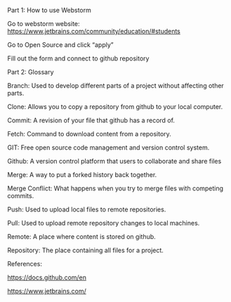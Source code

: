 Part 1: How to use Webstorm

Go to webstorm website: https://www.jetbrains.com/community/education/#students

Go to Open Source and click “apply”

Fill out the form and connect to github repository

Part 2: Glossary

Branch: Used to develop different parts of a project without affecting other parts.

Clone: Allows you to copy a repository from github to your local computer.

Commit: A revision of your file that github has a record of.

Fetch: Command to download content from a repository.

GIT: Free open source code management and version control system.

Github: A version control platform that users to collaborate and share files

Merge: A way to put a forked history back together.

Merge Conflict: What happens when you try to merge files with competing commits.

Push: Used to upload local files to remote repositories.

Pull: Used to upload remote repository changes to local machines.

Remote: A place where content is stored on github.

Repository: The place containing all files for a project.

References:

https://docs.github.com/en

https://www.jetbrains.com/ 

